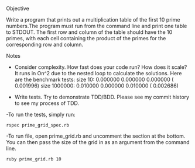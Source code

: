 Objective

Write a program that prints out a multiplication table of the first 10 prime numbers.The program must run from the command line and print one table to STDOUT. The first row and column of the table should have the 10 primes, with each cell containing the product of the primes for the corresponding row and column. 

Notes 
- Consider complexity. How fast does your code run? How does it scale?
It runs in On^2 due to the nested loop to calculate the solutions.
Here are the benchmark tests:
size 10:   0.000000   0.000000   0.000000 (  0.001996)
size 1000000:   0.010000   0.000000   0.010000 (  0.002686)

- Write tests. Try to demonstrate TDD/BDD.
Please see my commit history to see my process of TDD.



-To run the tests, simply run:

`rspec prime_grid_spec.rb`

-To run file, open prime_grid.rb and uncomment the section at the bottom. You can then pass the size of the grid in as an argument from the command line.

`ruby prime_grid.rb 10`

